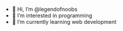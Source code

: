 - 👋 Hi, I’m @legendofnoobs
- 👀 I’m interested in programming
- 🌱 I’m currently learning web development
<!---
legendofnoobs/legendofnoobs is a ✨ special ✨ repository because its `README.md` (this file) appears on your GitHub profile.
You can click the Preview link to take a look at your changes.
--->
